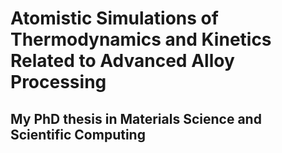 # Atomistic Simulations of Thermodynamics and Kinetics Related to Advanced Alloy Processing

## My PhD thesis in Materials Science and Scientific Computing
